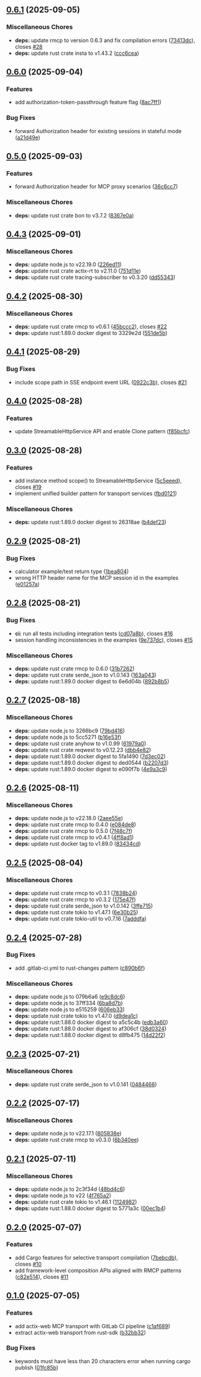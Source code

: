 ## [0.6.1](https://gitlab.com/lx-industries/rmcp-actix-web/compare/v0.6.0...v0.6.1) (2025-09-05)


### Miscellaneous Chores

* **deps:** update rmcp to version 0.6.3 and fix compilation errors ([73413dc](https://gitlab.com/lx-industries/rmcp-actix-web/commit/73413dc6983312d59b350f49ce87deb70eb423cd)), closes [#28](https://gitlab.com/lx-industries/rmcp-actix-web/issues/28)
* **deps:** update rust crate insta to v1.43.2 ([ccc6cea](https://gitlab.com/lx-industries/rmcp-actix-web/commit/ccc6cea3928029b38b55db6aa2a2f7e201a2443b))

## [0.6.0](https://gitlab.com/lx-industries/rmcp-actix-web/compare/v0.5.0...v0.6.0) (2025-09-04)


### Features

* add authorization-token-passthrough feature flag ([8ac7ff1](https://gitlab.com/lx-industries/rmcp-actix-web/commit/8ac7ff1aef6ceef2e42bc451971031c985b9a4cc))


### Bug Fixes

* forward Authorization header for existing sessions in stateful mode ([a21d49e](https://gitlab.com/lx-industries/rmcp-actix-web/commit/a21d49edb8720c313b0c150804fb0a0162f392dc))

## [0.5.0](https://gitlab.com/lx-industries/rmcp-actix-web/compare/v0.4.3...v0.5.0) (2025-09-03)


### Features

* forward Authorization header for MCP proxy scenarios ([36c6cc7](https://gitlab.com/lx-industries/rmcp-actix-web/commit/36c6cc7e0a9b8ba2805f75d6bc1b8d140c7ed7d8))


### Miscellaneous Chores

* **deps:** update rust crate bon to v3.7.2 ([8367e0a](https://gitlab.com/lx-industries/rmcp-actix-web/commit/8367e0a2347d415010a09ec8c60034a5323ce62c))

## [0.4.3](https://gitlab.com/lx-industries/rmcp-actix-web/compare/v0.4.2...v0.4.3) (2025-09-01)


### Miscellaneous Chores

* **deps:** update node.js to v22.19.0 ([226ed11](https://gitlab.com/lx-industries/rmcp-actix-web/commit/226ed11a3d281b1a31c0afa62cbfbd96abbb8a45))
* **deps:** update rust crate actix-rt to v2.11.0 ([751d11e](https://gitlab.com/lx-industries/rmcp-actix-web/commit/751d11e8607ae9cfcca58fb31999112488cb3921))
* **deps:** update rust crate tracing-subscriber to v0.3.20 ([dd55343](https://gitlab.com/lx-industries/rmcp-actix-web/commit/dd5534353904a4cd31051656de55d0cd3e7df211))

## [0.4.2](https://gitlab.com/lx-industries/rmcp-actix-web/compare/v0.4.1...v0.4.2) (2025-08-30)


### Miscellaneous Chores

* **deps:** update rust crate rmcp to v0.6.1 ([45bccc2](https://gitlab.com/lx-industries/rmcp-actix-web/commit/45bccc256353da0eddf869013415d70f938e21f1)), closes [#22](https://gitlab.com/lx-industries/rmcp-actix-web/issues/22)
* **deps:** update rust:1.89.0 docker digest to 3329e2d ([551de5b](https://gitlab.com/lx-industries/rmcp-actix-web/commit/551de5b69b3f5dfa2c34610ab60c58913e12160c))

## [0.4.1](https://gitlab.com/lx-industries/rmcp-actix-web/compare/v0.4.0...v0.4.1) (2025-08-29)


### Bug Fixes

* include scope path in SSE endpoint event URL ([0922c3b](https://gitlab.com/lx-industries/rmcp-actix-web/commit/0922c3ba340693e39266c287a8af29071d24af1b)), closes [#21](https://gitlab.com/lx-industries/rmcp-actix-web/issues/21)

## [0.4.0](https://gitlab.com/lx-industries/rmcp-actix-web/compare/v0.3.0...v0.4.0) (2025-08-28)


### Features

* update StreamableHttpService API and enable Clone pattern ([f85bcfc](https://gitlab.com/lx-industries/rmcp-actix-web/commit/f85bcfcf38b12ad3abfb7357688d0c9bd59da6ea))

## [0.3.0](https://gitlab.com/lx-industries/rmcp-actix-web/compare/v0.2.9...v0.3.0) (2025-08-28)


### Features

* add instance method scope() to StreamableHttpService ([5c5eeed](https://gitlab.com/lx-industries/rmcp-actix-web/commit/5c5eeed9903a75b465f2315e1aa76ea4fa31ae77)), closes [#19](https://gitlab.com/lx-industries/rmcp-actix-web/issues/19)
* implement unified builder pattern for transport services ([fbd0121](https://gitlab.com/lx-industries/rmcp-actix-web/commit/fbd0121af8aa8c867d754ea6ace959b93831a61e))


### Miscellaneous Chores

* **deps:** update rust:1.89.0 docker digest to 26318ae ([b4def23](https://gitlab.com/lx-industries/rmcp-actix-web/commit/b4def23125a3c7db308c1d7258970ce59a072964))

## [0.2.9](https://gitlab.com/lx-industries/rmcp-actix-web/compare/v0.2.8...v0.2.9) (2025-08-21)


### Bug Fixes

* calculator example/test return type ([1bea804](https://gitlab.com/lx-industries/rmcp-actix-web/commit/1bea8043edad2dc4cae0d173a6be58e014581dfa))
* wrong HTTP header name for the MCP session id in the examples ([e01257a](https://gitlab.com/lx-industries/rmcp-actix-web/commit/e01257a111a6012c2f42cef359364b0281b462f6))

## [0.2.8](https://gitlab.com/lx-industries/rmcp-actix-web/compare/v0.2.7...v0.2.8) (2025-08-21)


### Bug Fixes

* **ci:** run all tests including integration tests ([cd07a8b](https://gitlab.com/lx-industries/rmcp-actix-web/commit/cd07a8b0262ca01b6953471e057f00e9465410a8)), closes [#16](https://gitlab.com/lx-industries/rmcp-actix-web/issues/16)
* session handling inconsistencies in the examples ([9e737dc](https://gitlab.com/lx-industries/rmcp-actix-web/commit/9e737dc2c6d4c01ca939edfca2c6696fb561d692)), closes [#15](https://gitlab.com/lx-industries/rmcp-actix-web/issues/15)


### Miscellaneous Chores

* **deps:** update rust crate rmcp to 0.6.0 ([31b7262](https://gitlab.com/lx-industries/rmcp-actix-web/commit/31b7262bec4ab9327b2a69fc174c0da7ff461509))
* **deps:** update rust crate serde_json to v1.0.143 ([163a043](https://gitlab.com/lx-industries/rmcp-actix-web/commit/163a04381132c48b992d903a1e574b341e8f6bc9))
* **deps:** update rust:1.89.0 docker digest to 6e6d04b ([892b8b5](https://gitlab.com/lx-industries/rmcp-actix-web/commit/892b8b508112767f39de9f3319c5fd94fdcdef2b))

## [0.2.7](https://gitlab.com/lx-industries/rmcp-actix-web/compare/v0.2.6...v0.2.7) (2025-08-18)


### Miscellaneous Chores

* **deps:** update node.js to 3266bc9 ([79bd416](https://gitlab.com/lx-industries/rmcp-actix-web/commit/79bd416b141258425a1b869e8ff1ea8d7937a15b))
* **deps:** update node.js to 5cc5271 ([b16e53f](https://gitlab.com/lx-industries/rmcp-actix-web/commit/b16e53f4781122ce3033c77ffa6a7c475e2a53f5))
* **deps:** update rust crate anyhow to v1.0.99 ([61979a0](https://gitlab.com/lx-industries/rmcp-actix-web/commit/61979a0343fdd3a35a9093eed8d1241740f3b638))
* **deps:** update rust crate reqwest to v0.12.23 ([dbb4e82](https://gitlab.com/lx-industries/rmcp-actix-web/commit/dbb4e829e3c994dc36ea74861829e0829c1f5343))
* **deps:** update rust:1.89.0 docker digest to 5fa1490 ([7d3ec02](https://gitlab.com/lx-industries/rmcp-actix-web/commit/7d3ec022fccd77eb6f7e24459a0dbe86769b3375))
* **deps:** update rust:1.89.0 docker digest to ded0544 ([b2207d3](https://gitlab.com/lx-industries/rmcp-actix-web/commit/b2207d34980ac4149b8888ceba73fbc6c0318e37))
* **deps:** update rust:1.89.0 docker digest to e090f7b ([4e9a3c9](https://gitlab.com/lx-industries/rmcp-actix-web/commit/4e9a3c95a44960d153d5e1b2e6e22dd32996afed))

## [0.2.6](https://gitlab.com/lx-industries/rmcp-actix-web/compare/v0.2.5...v0.2.6) (2025-08-11)


### Miscellaneous Chores

* **deps:** update node.js to v22.18.0 ([2aee55e](https://gitlab.com/lx-industries/rmcp-actix-web/commit/2aee55e4c8229c2a2cc013476b78a23aba4dfcf4))
* **deps:** update rust crate rmcp to 0.4.0 ([e084de8](https://gitlab.com/lx-industries/rmcp-actix-web/commit/e084de8fee8b9ceed4adcc8537ba28f69911b3a3))
* **deps:** update rust crate rmcp to 0.5.0 ([7f48c7f](https://gitlab.com/lx-industries/rmcp-actix-web/commit/7f48c7fc47669ba68911861a2c3bd56475ce0205))
* **deps:** update rust crate rmcp to v0.4.1 ([4ff8ad1](https://gitlab.com/lx-industries/rmcp-actix-web/commit/4ff8ad1de2fadf378d1379c53da5626094963016))
* **deps:** update rust docker tag to v1.89.0 ([83434cd](https://gitlab.com/lx-industries/rmcp-actix-web/commit/83434cd12cac89d2c35efc7faca4a9e6d22a350b))

## [0.2.5](https://gitlab.com/lx-industries/rmcp-actix-web/compare/v0.2.4...v0.2.5) (2025-08-04)


### Miscellaneous Chores

* **deps:** update rust crate rmcp to v0.3.1 ([7838b24](https://gitlab.com/lx-industries/rmcp-actix-web/commit/7838b24e0011515f093c5f3d9a8cf9bc0f804f09))
* **deps:** update rust crate rmcp to v0.3.2 ([175e47f](https://gitlab.com/lx-industries/rmcp-actix-web/commit/175e47f683afb959c2cc647d7849ad78297f72ca))
* **deps:** update rust crate serde_json to v1.0.142 ([3ffe715](https://gitlab.com/lx-industries/rmcp-actix-web/commit/3ffe7155ac2ea7c5ddd3e196a917442ecb672a88))
* **deps:** update rust crate tokio to v1.47.1 ([6e30b25](https://gitlab.com/lx-industries/rmcp-actix-web/commit/6e30b257050f404375990b8cef859a8c003be18d))
* **deps:** update rust crate tokio-util to v0.7.16 ([7adddfa](https://gitlab.com/lx-industries/rmcp-actix-web/commit/7adddfad9e86556289c4021c84bd6d24923d824c))

## [0.2.4](https://gitlab.com/lx-industries/rmcp-actix-web/compare/v0.2.3...v0.2.4) (2025-07-28)


### Bug Fixes

* add .gitlab-ci.yml to rust-changes pattern ([c890b6f](https://gitlab.com/lx-industries/rmcp-actix-web/commit/c890b6fea33e2496352b9c66782898a0bad420ef))


### Miscellaneous Chores

* **deps:** update node.js to 079b6a6 ([e9c8dc6](https://gitlab.com/lx-industries/rmcp-actix-web/commit/e9c8dc6ec0ec5b1de18621616c7d7a93a3004a8d))
* **deps:** update node.js to 37ff334 ([6ba8d7b](https://gitlab.com/lx-industries/rmcp-actix-web/commit/6ba8d7bb70ea15b2feb4c3a5656328c62d847ca5))
* **deps:** update node.js to e515259 ([606eb33](https://gitlab.com/lx-industries/rmcp-actix-web/commit/606eb333b73ba3f73a3b4f17ab0b8fa612d318d1))
* **deps:** update rust crate tokio to v1.47.0 ([d9dea1c](https://gitlab.com/lx-industries/rmcp-actix-web/commit/d9dea1cf77e76df4814d6b30000934ca06a4a159))
* **deps:** update rust:1.88.0 docker digest to a5c5c4b ([edb3a60](https://gitlab.com/lx-industries/rmcp-actix-web/commit/edb3a60d89583db05bd8e61898c619d8b6bbc393))
* **deps:** update rust:1.88.0 docker digest to af306cf ([38d0324](https://gitlab.com/lx-industries/rmcp-actix-web/commit/38d032423785dfb5bbba215ba697b33bc60eac32))
* **deps:** update rust:1.88.0 docker digest to d8fb475 ([14d22f2](https://gitlab.com/lx-industries/rmcp-actix-web/commit/14d22f225924982ec3e17e7dab912c372eb8a171))

## [0.2.3](https://gitlab.com/lx-industries/rmcp-actix-web/compare/v0.2.2...v0.2.3) (2025-07-21)


### Miscellaneous Chores

* **deps:** update rust crate serde_json to v1.0.141 ([0484466](https://gitlab.com/lx-industries/rmcp-actix-web/commit/04844662ec8cdc567637ca1018c79c9a70be0107))

## [0.2.2](https://gitlab.com/lx-industries/rmcp-actix-web/compare/v0.2.1...v0.2.2) (2025-07-17)


### Miscellaneous Chores

* **deps:** update node.js to v22.17.1 ([805838e](https://gitlab.com/lx-industries/rmcp-actix-web/commit/805838eb6e8eaa61df5797e286509e3e84510800))
* **deps:** update rust crate rmcp to v0.3.0 ([6b340ee](https://gitlab.com/lx-industries/rmcp-actix-web/commit/6b340ee89466aa0f82510d702ad71db90c64346b))

## [0.2.1](https://gitlab.com/lx-industries/rmcp-actix-web/compare/v0.2.0...v0.2.1) (2025-07-11)


### Miscellaneous Chores

* **deps:** update node.js to 2c3f34d ([48bd4c6](https://gitlab.com/lx-industries/rmcp-actix-web/commit/48bd4c6a318e5564444491e8eff1614122d76476))
* **deps:** update node.js to v22 ([4f765a2](https://gitlab.com/lx-industries/rmcp-actix-web/commit/4f765a2fd8ea8e1dc167041a23b65453cd9f54d2))
* **deps:** update rust crate tokio to v1.46.1 ([1124982](https://gitlab.com/lx-industries/rmcp-actix-web/commit/11249822ee69d9d69849695aa10293265bc3e6ba))
* **deps:** update rust:1.88.0 docker digest to 5771a3c ([00ec1b4](https://gitlab.com/lx-industries/rmcp-actix-web/commit/00ec1b4bf260bbd589e5be54979a0bd705006147))

## [0.2.0](https://gitlab.com/lx-industries/rmcp-actix-web/compare/v0.1.0...v0.2.0) (2025-07-07)


### Features

* add Cargo features for selective transport compilation ([7bebcdb](https://gitlab.com/lx-industries/rmcp-actix-web/commit/7bebcdb5b037037d17824df85966ce26c9473538)), closes [#10](https://gitlab.com/lx-industries/rmcp-actix-web/issues/10)
* add framework-level composition APIs aligned with RMCP patterns ([c82e514](https://gitlab.com/lx-industries/rmcp-actix-web/commit/c82e51425c2d7518a4fcff81a85231848785c703)), closes [#11](https://gitlab.com/lx-industries/rmcp-actix-web/issues/11)

## [0.1.0](https://gitlab.com/lx-industries/rmcp-actix-web/compare/v0.0.0...v0.1.0) (2025-07-05)


### Features

* add actix-web MCP transport with GitLab CI pipeline ([c1af689](https://gitlab.com/lx-industries/rmcp-actix-web/commit/c1af689ba42aca9d1bd57a2f3ce5c57351480b0f))
* extract actix-web transport from rust-sdk ([b32bb32](https://gitlab.com/lx-industries/rmcp-actix-web/commit/b32bb32cc55b37ee8658a6614c70b01d2b9a8e7c))


### Bug Fixes

* keywords must have less than 20 characters error when running cargo publish ([01fc85b](https://gitlab.com/lx-industries/rmcp-actix-web/commit/01fc85b953c606a662d5b5560b2e1ee6097b2de2))
